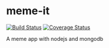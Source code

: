 # meme-it
[![Build Status](https://travis-ci.org/gitego-brian/meme-it.svg?branch=develop)](https://travis-ci.org/gitego-brian/meme-it) [![Coverage Status](https://coveralls.io/repos/github/gitego-brian/meme-it/badge.svg?branch=develop)](https://coveralls.io/github/gitego-brian/meme-it?branch=develop)

A meme app with nodejs and mongodb
